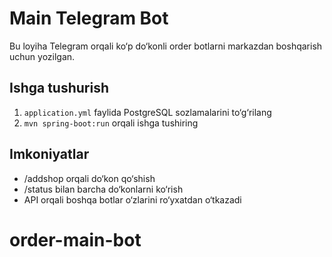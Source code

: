 
# Main Telegram Bot

Bu loyiha Telegram orqali ko‘p do‘konli order botlarni markazdan boshqarish uchun yozilgan.

## Ishga tushurish

1. `application.yml` faylida PostgreSQL sozlamalarini to‘g‘rilang
2. `mvn spring-boot:run` orqali ishga tushiring

## Imkoniyatlar

- /addshop orqali do‘kon qo‘shish
- /status bilan barcha do‘konlarni ko‘rish
- API orqali boshqa botlar o‘zlarini ro‘yxatdan o‘tkazadi

# order-main-bot

